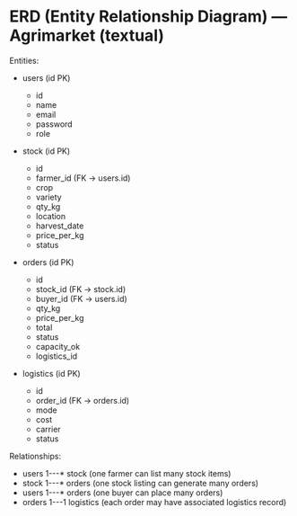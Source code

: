 # ERD (Entity Relationship Diagram) — Agrimarket (textual)

Entities:

- users (id PK)
  - id
  - name
  - email
  - password
  - role

- stock (id PK)
  - id
  - farmer_id (FK -> users.id)
  - crop
  - variety
  - qty_kg
  - location
  - harvest_date
  - price_per_kg
  - status

- orders (id PK)
  - id
  - stock_id (FK -> stock.id)
  - buyer_id (FK -> users.id)
  - qty_kg
  - price_per_kg
  - total
  - status
  - capacity_ok
  - logistics_id

- logistics (id PK)
  - id
  - order_id (FK -> orders.id)
  - mode
  - cost
  - carrier
  - status

Relationships:
- users 1---* stock (one farmer can list many stock items)
- stock 1---* orders (one stock listing can generate many orders)
- users 1---* orders (one buyer can place many orders)
- orders 1---1 logistics (each order may have associated logistics record)
